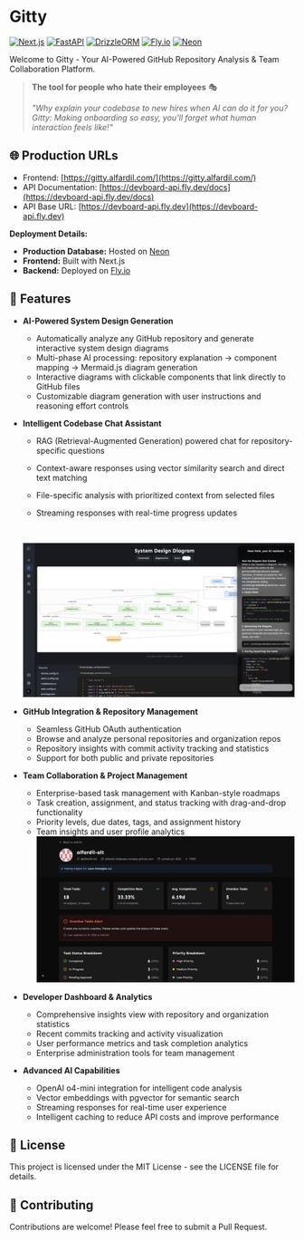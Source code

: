 # Gitty

[![Next.js](https://img.shields.io/badge/Next.js-000000?style=for-the-badge&logo=next.js&logoColor=white)](https://nextjs.org/)
[![FastAPI](https://img.shields.io/badge/FastAPI-009688?style=for-the-badge&logo=fastapi&logoColor=white)](https://fastapi.tiangolo.com/)
[![DrizzleORM](https://img.shields.io/badge/DrizzleORM-000000?style=for-the-badge&logo=drizzle&logoColor=white)](https://orm.drizzle.team/)
[![Fly.io](https://img.shields.io/badge/Fly.io-000000?style=for-the-badge&logo=fly.io&logoColor=white)](https://fly.io/)
[![Neon](https://img.shields.io/badge/Neon-00E599?style=for-the-badge&logo=neon&logoColor=white)](https://neon.tech/)

Welcome to Gitty - Your AI-Powered GitHub Repository Analysis & Team Collaboration Platform.

> **The tool for people who hate their employees** 🎭
>
> _"Why explain your codebase to new hires when AI can do it for you? Gitty: Making onboarding so easy, you'll forget what human interaction feels like!"_

## 🌐 Production URLs

- Frontend: [https://gitty.alfardil.com/](https://gitty.alfardil.com/)
- API Documentation: [https://devboard-api.fly.dev/docs](https://devboard-api.fly.dev/docs)
- API Base URL: [https://devboard-api.fly.dev](https://devboard-api.fly.dev)

**Deployment Details:**

- **Production Database:** Hosted on [Neon](https://neon.tech/)
- **Frontend:** Built with Next.js
- **Backend:** Deployed on [Fly.io](https://fly.io/)

## 🚀 Features

- **AI-Powered System Design Generation**

  - Automatically analyze any GitHub repository and generate interactive system design diagrams
  - Multi-phase AI processing: repository explanation → component mapping → Mermaid.js diagram generation
  - Interactive diagrams with clickable components that link directly to GitHub files
  - Customizable diagram generation with user instructions and reasoning effort controls

- **Intelligent Codebase Chat Assistant**

  - RAG (Retrieval-Augmented Generation) powered chat for repository-specific questions
  - Context-aware responses using vector similarity search and direct text matching
  - File-specific analysis with prioritized context from selected files
  - Streaming responses with real-time progress updates

    <br>
  ![App Screenshot](./docs/diagram.png)
    <br>

- **GitHub Integration & Repository Management**

  - Seamless GitHub OAuth authentication
  - Browse and analyze personal repositories and organization repos
  - Repository insights with commit activity tracking and statistics
  - Support for both public and private repositories

- **Team Collaboration & Project Management**

  - Enterprise-based task management with Kanban-style roadmaps
  - Task creation, assignment, and status tracking with drag-and-drop functionality
  - Priority levels, due dates, tags, and assignment history
  - Team insights and user profile analytics
    <br>
    ![App Screenshot](./docs/stats.png)
    </br>

- **Developer Dashboard & Analytics**

  - Comprehensive insights view with repository and organization statistics
  - Recent commits tracking and activity visualization
  - User performance metrics and task completion analytics
  - Enterprise administration tools for team management

- **Advanced AI Capabilities**

  - OpenAI o4-mini integration for intelligent code analysis
  - Vector embeddings with pgvector for semantic search
  - Streaming responses for real-time user experience
  - Intelligent caching to reduce API costs and improve performance

## 📝 License

This project is licensed under the MIT License - see the LICENSE file for details.

## 👥 Contributing

Contributions are welcome! Please feel free to submit a Pull Request.
